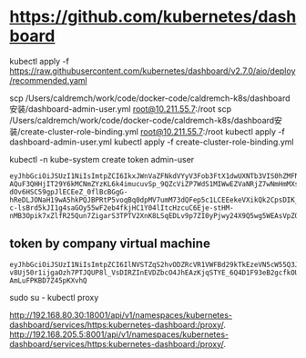 # https://github.com/kubernetes/dashboard
kubectl apply -f https://raw.githubusercontent.com/kubernetes/dashboard/v2.7.0/aio/deploy/recommended.yaml

scp /Users/caldremch/work/code/docker-code/caldremch-k8s/dashboard安装/dashboard-admin-user.yml root@10.211.55.7:/root
scp /Users/caldremch/work/code/docker-code/caldremch-k8s/dashboard安装/create-cluster-role-binding.yml root@10.211.55.7:/root 
kubectl apply -f dashboard-admin-user.yml
kubectl apply -f create-cluster-role-binding.yml

kubectl -n kube-system create token admin-user
```text
eyJhbGciOiJSUzI1NiIsImtpZCI6IkxJWnVaZFNkdVYyV3Fob3FtX1dwUXNTb3VIS0hZMFNmTnpOV1hUZGN6dmsifQ.eyJhdWQiOlsiaHR0cHM6Ly9rdWJlcm5ldGVzLmRlZmF1bHQuc3ZjLm15azhzLmxvY2FsIl0sImV4cCI6MTY4MDUxNzgzMywiaWF0IjoxNjgwNTE0MjMzLCJpc3MiOiJodHRwczovL2t1YmVybmV0ZXMuZGVmYXVsdC5zdmMubXlrOHMubG9jYWwiLCJrdWJlcm5ldGVzLmlvIjp7Im5hbWVzcGFjZSI6Imt1YmUtc3lzdGVtIiwic2VydmljZWFjY291bnQiOnsibmFtZSI6ImFkbWluLXVzZXIiLCJ1aWQiOiI5MjA0MDA4OS03MTFkLTQ4MWEtODM1YS1iMDY3ZTIxYzEwZmYifX0sIm5iZiI6MTY4MDUxNDIzMywic3ViIjoic3lzdGVtOnNlcnZpY2VhY2NvdW50Omt1YmUtc3lzdGVtOmFkbWluLXVzZXIifQ.qg-AQuF3QHHjIT29Y6kMCNmZYzKL6k4imucuvSp_9QZcViZP7WdS1MIWwEZVaNRjZ7wNmHmMXs9dEim6PcYBAFj9jCPRGQf6VPbiQB-dOv6HSC59gpJlECEeZ_0flBcBGgG-hReDLJONaH19wA5hkPQJBPRtP5voqBq0dpMV7umM73dQFep5c1LCEEekeVXikQk2CpsDIK_36-c-lsBrd5kJI1g4saGOy55wF2eb4fkjHC1Y04lItcHzcuC6Eje-stHM-nMB3Opik7xZlfR25Qun7ZigarS3TPTV2XnK8LSqEDLv9p7ZI0yPjwy24X9Q5wg5WEAsVpZOZQ_y__lYXg
```


## token by company virtual machine
```text
eyJhbGciOiJSUzI1NiIsImtpZCI6IlNVSTZqS2hvODZRcVR1VWFBd29kTkEzeVN5cW55Q3JCZ3RhRm1EWVZWM2MifQ.eyJhdWQiOlsiaHR0cHM6Ly9rdWJlcm5ldGVzLmRlZmF1bHQuc3ZjLnlrYXBwazhzLmxvY2FsIl0sImV4cCI6MTY4MDU4MDA1NSwiaWF0IjoxNjgwNTc2NDU1LCJpc3MiOiJodHRwczovL2t1YmVybmV0ZXMuZGVmYXVsdC5zdmMueWthcHBrOHMubG9jYWwiLCJrdWJlcm5ldGVzLmlvIjp7Im5hbWVzcGFjZSI6Imt1YmUtc3lzdGVtIiwic2VydmljZWFjY291bnQiOnsibmFtZSI6ImFkbWluLXVzZXIiLCJ1aWQiOiI2MjgzYmVmOC01OGViLTRjZmMtYmI1ZC05YjFkZjNmOTg0MjQifX0sIm5iZiI6MTY4MDU3NjQ1NSwic3ViIjoic3lzdGVtOnNlcnZpY2VhY2NvdW50Omt1YmUtc3lzdGVtOmFkbWluLXVzZXIifQ.IOpJxU1aJzVpNTe9MjaXd0wfNHU2dwejYr4jQCKoBWFBex3v5AJKLkmHkdz5GHrKjf_Yteo7uvtagQgOOAy_YZsBF_8w3O20ou88Z36rNZZk1I0FIrB_40a5iE4R1NfWXzMIXwttGwHwQeizccMut4aZo8R0KDU8ZB4SxpeATcRxmwkXxurBzTtf6VfVDefrXr6ZoCr9DuLRjMak8r52cAg_erK-v8Uj50r1ijgaOzh7PTJQUP8l_VsDIRZInEVDZbcO4JhEAzKjqSTYE_6Q4D1F93eB2gcfkOUw21tSzMcYB9ug2yleisUJBLGvPXb07F-AmLuFPKBD7Z45pKXvhQ
```

sudo su -
kubectl proxy

http://192.168.80.30:18001/api/v1/namespaces/kubernetes-dashboard/services/https:kubernetes-dashboard:/proxy/.
http://192.168.205.5:8001/api/v1/namespaces/kubernetes-dashboard/services/https:kubernetes-dashboard:/proxy/.



